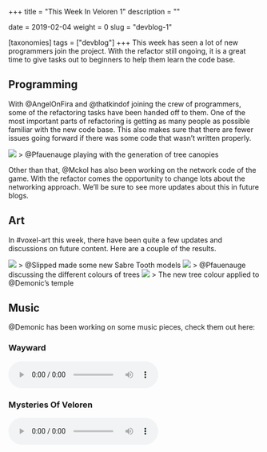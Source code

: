 +++
title = "This Week In Veloren 1"
description = ""

date = 2019-02-04
weight = 0
slug = "devblog-1"

[taxonomies]
tags = ["devblog"]
+++
This week has seen a lot of new programmers join the project. With the refactor still ongoing, it is a great time to give tasks out to beginners to help them learn the code base.

## Programming
With @AngelOnFira and @thatkindof joining the crew of programmers, some of the refactoring tasks have been handed off to them. One of the most important parts of refactoring is getting as many people as possible familiar with the new code base. This also makes sure that there are fewer issues going forward if there was some code that wasn’t written properly.

<img src="https://cdn.discordapp.com/attachments/481112886308110339/539543160603541520/unknown.png"/>
> @Pfauenauge playing with the generation of tree canopies

Other than that, @Mckol has also been working on the network code of the game. With the refactor comes the opportunity to change lots about the networking approach. We’ll be sure to see more updates about this in future blogs.

## Art
In #voxel-art this week, there have been quite a few updates and discussions on future content. Here are a couple of the results.

<img src="https://cdn.discordapp.com/attachments/449660795857403905/539612690184929291/unknown.png"/>
> @Slipped made some new Sabre Tooth models

<img src="https://cdn.discordapp.com/attachments/449660795857403905/540992346267975706/unknown.png"/>
> @Pfauenauge discussing the different colours of trees

<img src="https://cdn.discordapp.com/attachments/449660795857403905/541202400820854785/unknown.png"/>
> The new tree colour applied to @Demonic’s temple

## Music

@Demonic has been working on some music pieces, check them out here:

### Wayward
<audio controls>
  <source src="https://cdn.discordapp.com/attachments/449655372618137618/539725107967557641/Wayward.ogg" type="audio/ogg">
Your browser does not support the audio element.
</audio>

### Mysteries Of Veloren
<audio controls>
  <source src="https://cdn.discordapp.com/attachments/449655372618137618/539728292354457600/Mysteries_of_Veloren.ogg" type="audio/ogg">
Your browser does not support the audio element.
</audio>
